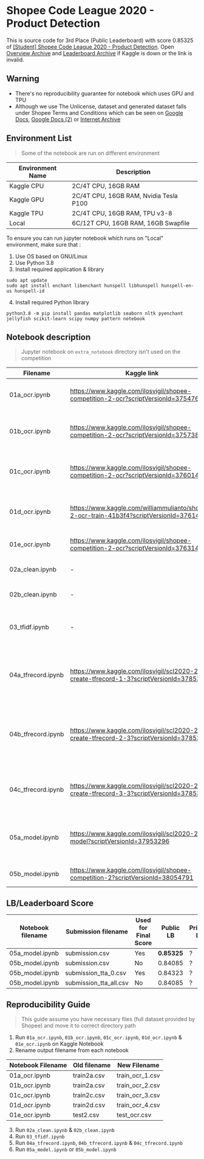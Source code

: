 # Shopee Code League 2020 - Product Detection 

This is source code for 3rd Place (Public Leaderboard) with score 0.85325 of [[Student] Shopee Code League 2020 - Product Detection](https://www.kaggle.com/c/shopee-product-detection-student). Open [Overview Archive](https://archive.is/EqTMR) and [Leaderboard Archive](https://archive.is/fHKAz) if Kaggle is down or the link is invalid.

## Warning

* There's no reproducibility guarantee for notebook which uses GPU and TPU
* Although we use The Unlicense, dataset and generated dataset falls under Shopee Terms and Conditions which can be seen on [Google Docs](https://docs.google.com/document/d/17mWGXdK8kW9wMxiAPWrn_1MnDtCRKxRdiSoz1u5RRDw), [Google Docs (2)](https://docs.google.com/document/d/13-ZxPKqHL0o5CG8YJSHjNe_cJUQnxjctCBRfu_S3sVc/) or [Internet Archive](https://web.archive.org/web/20200704093857/https://docs.google.com/document/d/17mWGXdK8kW9wMxiAPWrn_1MnDtCRKxRdiSoz1u5RRDw/edit)

## Environment List

> Some of the notebook are run on different environment

| Environment Name | Description                            |
| ---------------- | -------------------------------------- |
| Kaggle CPU       | 2C/4T CPU, 16GB RAM                    |
| Kaggle GPU       | 2C/4T CPU, 16GB RAM, Nvidia Tesla P100 |
| Kaggle TPU       | 2C/4T CPU, 16GB RAM, TPU v3-8          |
| Local            | 6C/12T CPU, 16GB RAM, 16GB Swapfile    |

To ensure you can run jupyter notebook which runs on "Local" environment, make sure that :

1. Use OS based on GNU/Linux
2. Use Python 3.8
3. Install required application & library

```
sudo apt update
sudo apt install enchant libenchant hunspell libhunspell hunspell-en-us hunspell-id
```

4. Install required Python library

```
python3.8 -m pip install pandas matplotlib seaborn nltk pyenchant jellyfish scikit-learn scipy numpy pattern notebook
```

## Notebook description

> Jupyter notebook on `extra_notebook` directory isn't used on the competition

| Filename           | Kaggle link                                                                                | Environment | Description                                                               |
| ------------------ | ------------------------------------------------------------------------------------------ | ----------- | ------------------------------------------------------------------------- |
| 01a_ocr.ipynb      | https://www.kaggle.com/ilosvigil/shopee-competition-2-ocr?scriptVersionId=37547674         | Kaggle GPU  | Perform OCR on Train Images (0 - 26346)                                   |
| 01b_ocr.ipynb      | https://www.kaggle.com/ilosvigil/shopee-competition-2-ocr?scriptVersionId=37573844         | Kaggle GPU  | Perform OCR on Train Images (26347 - 52691)                               |
| 01c_ocr.ipynb      | https://www.kaggle.com/ilosvigil/shopee-competition-2-ocr?scriptVersionId=37601445         | Kaggle GPU  | Perform OCR on Train Images (52695 - 79041)                               |
| 01d_ocr.ipynb      | https://www.kaggle.com/williammulianto/shopee-2-ocr-train-41b3f4?scriptVersionId=37614455  | Kaggle GPU  | Perform OCR on Train Images (79042 - 105390)                              |
| 01e_ocr.ipynb      | https://www.kaggle.com/ilosvigil/shopee-competition-2-ocr?scriptVersionId=37631409         | Kaggle GPU  | Perform OCR on Test Images                                                |
| 02a_clean.ipynb    | -                                                                                          | Local       | Clean OCR text from train images                                          |
| 02b_clean.ipynb    | -                                                                                          | Local       | Clean OCR text from text images                                           |
| 03_tfidf.ipynb     | -                                                                                          | Local       | Create TF-IDF representation of cleaned text                              |
| 04a_tfrecord.ipynb | https://www.kaggle.com/ilosvigil/scl2020-2-4a-create-tfrecord-1-3?scriptVersionId=37853684 | Kaggle CPU  | Create TFRecord file from train images & parquet dataset (0 - 52694)      |
| 04b_tfrecord.ipynb | https://www.kaggle.com/ilosvigil/scl2020-2-4b-create-tfrecord-2-3?scriptVersionId=37853702 | Kaggle CPU  | Create TFRecord file from train images & parquet dataset (52695 - 105390) |
| 04c_tfrecord.ipynb | https://www.kaggle.com/ilosvigil/scl2020-2-4c-create-tfrecord-3-3?scriptVersionId=37853715 | Kaggle CPU  | Create TFRecord file from test images & parquet dataset                   |
| 05a_model.ipynb    | https://www.kaggle.com/ilosvigil/scl2020-2-5-model?scriptVersionId=37953296                | Kaggle TPU  | Create Multimodal Model. Some comment might not match code.               |
| 05b_model.ipynb    | https://www.kaggle.com/ilosvigil/shopee-competition-2?scriptVersionId=38054791             | Kaggle TPU  | Create Multimodal Model                                                   |

## LB/Leaderboard Score

| Notebook filename | Submission filename    | Used for Final Score | Public LB   | Private LB |
| ----------------- | ---------------------- | -------------------- | ----------- | ---------- |
| 05a_model.ipynb   | submission.csv         | Yes                  | **0.85325** | ?          |
| 05b_model.ipynb   | submission.csv         | No                   | 0.84085     | ?          |
| 05b_model.ipynb   | submission_tta_0.csv   | Yes                  | 0.84323     | ?          |
| 05b_model.ipynb   | submission_tta_all.csv | No                   | 0.84085     | ?          |

## Reproducibility Guide

> This guide assume you have necessary files (full dataset provided by Shopee) and move it to correct directory path

1. Run `01a_ocr.ipynb`, `01b_ocr.ipynb`, `01c_ocr.ipynb`, `01d_ocr.ipynb` & `01e_ocr.ipynb` on Kaggle Notebook
2. Rename output filename from each notebook

| Notebook Filename | Old filename | New Filename    |
| ----------------- | ------------ | --------------- |
| 01a_ocr.ipynb     | train2a.csv  | train_ocr_1.csv |
| 01b_ocr.ipynb     | train2a.csv  | train_ocr_2.csv |
| 01c_ocr.ipynb     | train2c.csv  | train_ocr_3.csv |
| 01d_ocr.ipynb     | train2d.csv  | train_ocr_4.csv |
| 01e_ocr.ipynb     | test2.csv    | test_ocr.csv    |

3. Run `02a_clean.ipynb` & `02b_clean.ipynb`
4. Run `03_tfidf.ipynb`
5. Run `04a_tfrecord.ipynb`, `04b_tfrecord.ipynb` & `04c_tfrecord.ipynb`
6. Run `05a_model.ipynb` or `05b_model.ipynb`

